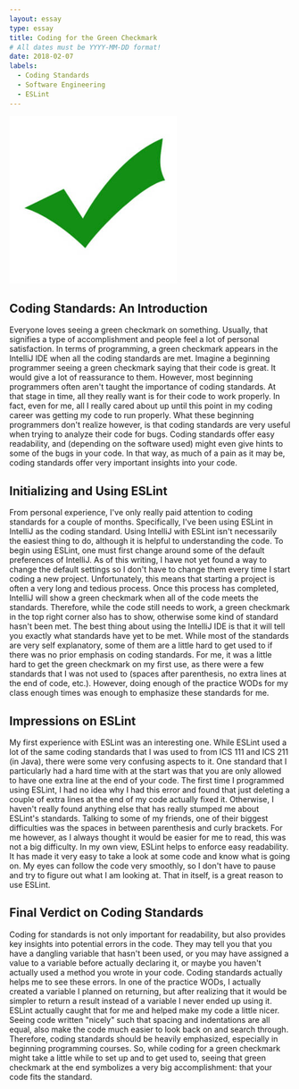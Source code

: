 ```yaml
---
layout: essay
type: essay
title: Coding for the Green Checkmark
# All dates must be YYYY-MM-DD format!
date: 2018-02-07
labels:
  - Coding Standards
  - Software Engineering
  - ESLint
---
```

  <img class="ui image" src="../images/Greencheck.jpg">

## Coding Standards: An Introduction
Everyone loves seeing a green checkmark on something. Usually, that signifies a type of accomplishment and people feel a lot of personal satisfaction. In terms of programming, a green checkmark appears in the IntelliJ IDE when all the coding standards are met. Imagine a beginning programmer seeing a green checkmark saying that their code is great. It would give a lot of reassurance to them. However, most beginning programmers often aren't taught the importance of coding standards. At that stage in time, all they really want is for their code to work properly. In fact, even for me, all I really cared about up until this point in my coding career was getting my code to run properly. What these beginning programmers don't realize however, is that coding standards are very useful when trying to analyze their code for bugs. Coding standards offer easy readability, and (depending on the software used) might even give hints to some of the bugs in your code. In that way, as much of a pain as it may be, coding standards offer very important insights into your code.

## Initializing and Using ESLint
From personal experience, I've only really paid attention to coding standards for a couple of months. Specifically, I've been using ESLint in IntelliJ as the coding standard. Using IntelliJ with ESLint isn't necessarily the easiest thing to do, although it is helpful to understanding the code. To begin using ESLint, one must first change around some of the default preferences of IntelliJ. As of this writing, I have not yet found a way to change the default settings so I don't have to change them every time I start coding a new project. Unfortunately, this means that starting a project is often a very long and tedious process. Once this process has completed, IntelliJ will show a green checkmark when all of the code meets the standards. Therefore, while the code still needs to work, a green checkmark in the top right corner also has to show, otherwise some kind of standard hasn't been met. The best thing about using the IntelliJ IDE is that it will tell you exactly what standards have yet to be met. While most of the standards are very self explanatory, some of them are a little hard to get used to if there was no prior emphasis on coding standards. For me, it was a little hard to get the green checkmark on my first use, as there were a few standards that I was not used to (spaces after parenthesis, no extra lines at the end of code, etc.). However, doing enough of the practice WODs for my class enough times was enough to emphasize these standards for me. 

## Impressions on ESLint
My first experience with ESLint was an interesting one. While ESLint used a lot of the same coding standards that I was used to from ICS 111 and ICS 211 (in Java), there were some very confusing aspects to it. One standard that I particularly had a hard time with at the start was that you are only allowed to have one extra line at the end of your code. The first time I programmed using ESLint, I had no idea why I had this error and found that just deleting a couple of extra lines at the end of my code actually fixed it. Otherwise, I haven't really found anything else that has really stumped me about ESLint's standards. Talking to some of my friends, one of their biggest difficulties was the spaces in between parenthesis and curly brackets. For me however, as I always thought it would be easier for me to read, this was not a big difficulty. In my own view, ESLint helps to enforce easy readability. It has made it very easy to take a look at some code and know what is going on. My eyes can follow the code very smoothly, so I don't have to pause and try to figure out what I am looking at. That in itself, is a great reason to use ESLint.

## Final Verdict on Coding Standards
Coding for standards is not only important for readability, but also provides key insights into potential errors in the code. They may tell you that you have a dangling variable that hasn't been used, or you may have assigned a value to a variable before actually declaring it, or maybe you haven't actually used a method you wrote in your code. Coding standards actually helps me to see these errors. In one of the practice WODs, I actually created a variable I planned on returning, but after realizing that it would be simpler to return a result instead of a variable I never ended up using it. ESLint actually caught that for me and helped make my code a little nicer. Seeing code written "nicely" such that spacing and indentations are all equal, also make the code much easier to look back on and search through. Therefore, coding standards should be heavily emphasized, especially in beginning programming courses. So, while coding for a green checkmark might take a little while to set up and to get used to, seeing that green checkmark at the end symbolizes a very big accomplishment: that your code fits the standard. 

